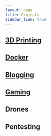 ```yaml
---
layout: page
title: Projects
sidebar_link: true
---
```

## [3D Printing](https://www.thingiverse.com/jeffersonbenson/about) 
## [Docker](https://github.com/jeffersonbenson/Dockerfiles)
## [Blogging](https://hebrews4.com/category/blogs/jeff-benson/)
## [Gaming](https://www.twitch.tv/jeffersonbenson)
## Drones
## Pentesting

